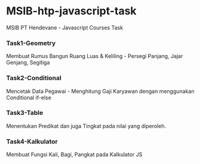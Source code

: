# MSIB-htp-javascript-task
MSIB PT Hendevane - Javascript Courses Task

### Task1-Geometry
Membuat Rumus Bangun Ruang Luas & Keliling - Persegi Panjang, Jajar Genjang, Segitiga

### Task2-Conditional
Mencetak Data Pegawai - Menghitung Gaji Karyawan dengan menggunakan Conditional if-else

### Task3-Table
Menentukan Predikat dan juga Tingkat pada nilai yang diperoleh.

### Task4-Kalkulator
Membuat Fungsi Kali, Bagi, Pangkat pada Kalkulator JS
